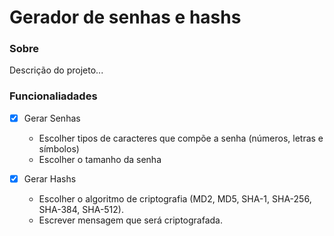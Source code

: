# Gerador de senhas e hashs

### Sobre
<p>
  Descrição do projeto...
</p>

### Funcionaliadades
- [x] Gerar Senhas 
  - Escolher tipos de caracteres que compõe a senha (números, letras e símbolos)
  - Escolher o tamanho da senha 
  
- [x] Gerar Hashs
  - Escolher o algoritmo de criptografia (MD2, MD5, SHA-1, SHA-256, SHA-384, SHA-512).
  - Escrever mensagem que será criptografada.

### 
